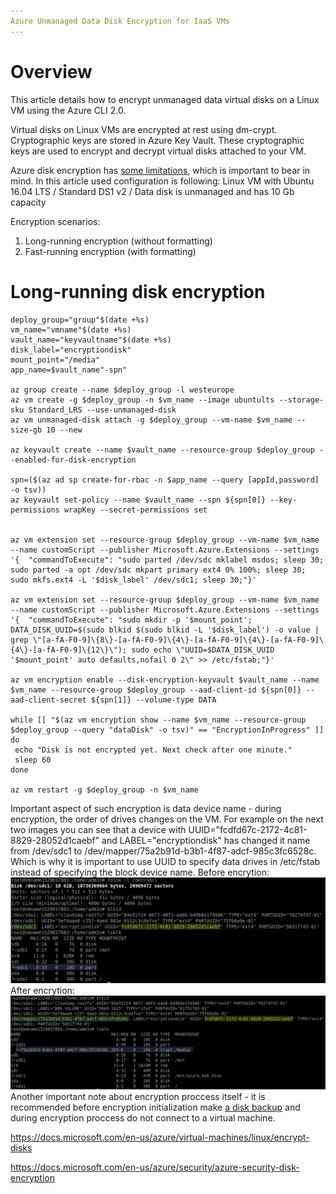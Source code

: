 ```yaml
---
Azure Unmanaged Data Disk Encryption for IaaS VMs
---
```


# Overview

This article details how to encrypt unmanaged data virtual disks on a Linux VM using the Azure CLI 2.0. 

Virtual disks on Linux VMs are encrypted at rest using dm-crypt. Cryptographic keys are stored in Azure Key Vault. These cryptographic keys are used to encrypt and decrypt virtual disks attached to your VM. 

Azure disk encryption has [some limitations](https://docs.microsoft.com/en-us/azure/security/azure-security-disk-encryption-faq), which is important to bear in mind. In this article used configuration is following:
Linux VM with Ubuntu 16.04 LTS / Standard DS1 v2 / Data disk is unmanaged and has 10 Gb capacity

Encryption scenarios:
1. Long-running encryption (without formatting)
2. Fast-running encryption (with formatting)

# Long-running disk encryption

```
deploy_group="group"$(date +%s)
vm_name="vmname"$(date +%s)
vault_name="keyvaultname"$(date +%s)
disk_label="encryptiondisk"
mount_point="/media"
app_name=$vault_name"-spn"

az group create --name $deploy_group -l westeurope
az vm create -g $deploy_group -n $vm_name --image ubuntults --storage-sku Standard_LRS --use-unmanaged-disk
az vm unmanaged-disk attach -g $deploy_group --vm-name $vm_name --size-gb 10 --new

az keyvault create --name $vault_name --resource-group $deploy_group --enabled-for-disk-encryption

spn=($(az ad sp create-for-rbac -n $app_name --query [appId,password] -o tsv))
az keyvault set-policy --name $vault_name --spn ${spn[0]} --key-permissions wrapKey --secret-permissions set


az vm extension set --resource-group $deploy_group --vm-name $vm_name --name customScript --publisher Microsoft.Azure.Extensions --settings '{  "commandToExecute": "sudo parted /dev/sdc mklabel msdos; sleep 30; sudo parted -a opt /dev/sdc mkpart primary ext4 0% 100%; sleep 30; sudo mkfs.ext4 -L '$disk_label' /dev/sdc1; sleep 30;"}'

az vm extension set --resource-group $deploy_group --vm-name $vm_name --name customScript --publisher Microsoft.Azure.Extensions --settings '{  "commandToExecute": "sudo mkdir -p '$mount_point'; DATA_DISK_UUID=$(sudo blkid $(sudo blkid -L '$disk_label') -o value | grep \"[a-fA-F0-9]\{8\}-[a-fA-F0-9]\{4\}-[a-fA-F0-9]\{4\}-[a-fA-F0-9]\{4\}-[a-fA-F0-9]\{12\}\"); sudo echo \"UUID=$DATA_DISK_UUID '$mount_point' auto defaults,nofail 0 2\" >> /etc/fstab;"}'

az vm encryption enable --disk-encryption-keyvault $vault_name --name $vm_name --resource-group $deploy_group --aad-client-id ${spn[0]} --aad-client-secret ${spn[1]} --volume-type DATA

while [[ "$(az vm encryption show --name $vm_name --resource-group $deploy_group --query "dataDisk" -o tsv)" == "EncryptionInProgress" ]]
do
 echo "Disk is not encrypted yet. Next check after one minute."
 sleep 60
done

az vm restart -g $deploy_group -n $vm_name
```
Important aspect of such encryption is data device name - during encryption, the order of drives changes on the VM. For example on the next two images you can see that a device with UUID="fcdfd67c-2172-4c81-8829-28052d1caebf" and LABEL="encryptiondisk" has changed it name from /dev/sdc1 to /dev/mapper/75a2b91d-b3b1-4f87-adcf-985c3fc6528c. Which is why it is important to use UUID to specify data drives in /etc/fstab instead of specifying the block device name.
Before encrytion:
![Before encryption](/images/linux-vm-encryption-101/before_encryption_00.png)
After encrytion:
![After encryption](/images/linux-vm-encryption-101/after_encryption_00.png)
Another important note about encryption proccess itself - it is recommended before encryption initialization make [a disk backup](https://docs.microsoft.com/en-us/azure/virtual-machines/windows/incremental-snapshots) and during encryption proccess do not connect to a virtual machine.

https://docs.microsoft.com/en-us/azure/virtual-machines/linux/encrypt-disks

https://docs.microsoft.com/en-us/azure/security/azure-security-disk-encryption
